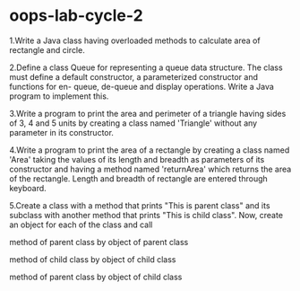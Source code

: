 # oops-lab-cycle-2
1.Write a Java class having overloaded methods to calculate area of rectangle and circle.



2.Define a class Queue for representing a queue data structure. The class must define a default constructor, a parameterized constructor and functions for en- queue, de-queue and display operations. Write a Java program to implement this.



3.Write a program to print the area and perimeter of a triangle having sides of 3, 4 and 5 units by creating a class named 'Triangle' without any parameter in its constructor.



4.Write a program to print the area of a rectangle by creating a class named 'Area' taking the values of its length and breadth as parameters of its constructor and having a method named 'returnArea' which returns the area of the rectangle. Length and breadth of rectangle are entered through keyboard.



5.Create a class with a method that prints "This is parent class" and its subclass with another method that prints "This is child class". Now, create an object for each of the class and call

method of parent class by object of parent class

method of child class by object of child class

method of parent class by object of child class



